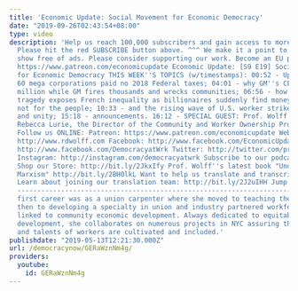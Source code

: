 ```yaml
---
title: 'Economic Update: Social Movement for Economic Democracy'
date: "2019-09-26T02:43:54+08:00"
type: video
description: 'Help us reach 100,000 subscribers and gain access to more studio time!
  Please hit the red SUBSCRIBE button above. ^^^ We make it a point to provide the
  show free of ads. Please consider supporting our work. Become an EU patron on Patreon:
  https://www.patreon.com/economicupdate Economic Update: [S9 E19] Social Movement
  for Economic Democracy THIS WEEK''S TOPICS (w/timestamps): 00:52 - Updates on how
  60 mega corporations paid no 2018 Federal taxes; 04:01 - why GM''s CEO gets $29.1
  million while GM fires thousands and wrecks communities; 06:56 - how the Notre Dame
  tragedy exposes French inequality as billionaires suddenly find money for a church,
  not for the people; 10:33 - and the rising wave of U.S. worker strikes reflect militance
  and unity; 15:18 - announcements. 16:12 - SPECIAL GUEST: Prof. Wolff interviews
  Rebecca Lurie, the Director of the Community and Worker Ownership Project at CUNY.
  Follow us ONLINE: Patreon: https://www.patreon.com/economicupdate Websites: http://www.democracyatwork.info/economicupdate
  http://www.rdwolff.com Facebook: http://www.facebook.com/EconomicUpdate http://www.facebook.com/RichardDWolff
  http://www.facebook.com/DemocracyatWrk Twitter: http://twitter.com/profwolff http://twitter.com/democracyatwrk
  Instagram: http://instagram.com/democracyatwrk Subscribe to our podcast: http://economicupdate.libsyn.com
  Shop our Store: http://bit.ly/2JkxIfy Prof. Wolff''s latest book "Understanding
  Marxism" http://bit.ly/2BH0lkL Want to help us translate and transcribe our videos?
  Learn about joining our translation team: http://bit.ly/2J2uIHH Jump right in: http://bit.ly/2J3bEZR
  --------------------------------------------------------------------- Rebecca Lurie’s
  first career was as a union carpenter where she moved to teaching the trade and
  then to developing a specialty in union and industry partnered workforce development
  linked to community economic development. Always dedicated to equitable community
  development, she collaborates on numerous projects in NYC assuring that the voices
  and talents of workers are cultivated and included.'
publishdate: "2019-05-13T12:21:30.000Z"
url: /democracynow/GERaWznNm4g/
providers:
  youtube:
    id: GERaWznNm4g
---
```

